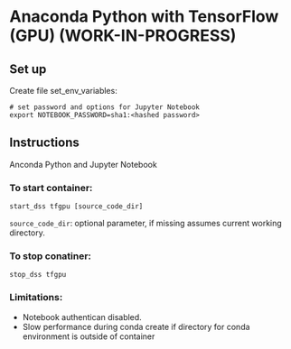 # Anaconda Python with TensorFlow (GPU) (WORK-IN-PROGRESS)

## Set up

Create file set_env_variables:
```
# set password and options for Jupyter Notebook
export NOTEBOOK_PASSWORD=sha1:<hashed password>
```


## Instructions

Anconda Python and Jupyter Notebook

### To start container:
```
start_dss tfgpu [source_code_dir]
```
`source_code_dir`: optional parameter, if missing assumes current working directory.


### To stop conatiner:
```
stop_dss tfgpu
```

### Limitations:
* Notebook authentican disabled.
* Slow performance during conda create if directory for conda environment is outside of container
